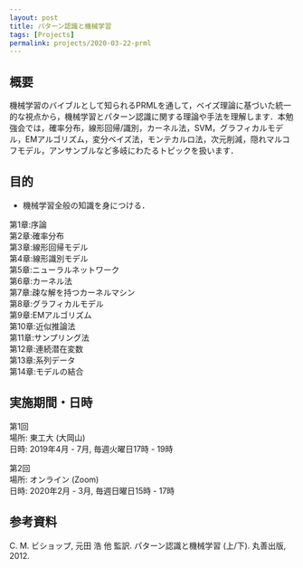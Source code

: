 ```yaml
---
layout: post
title: パターン認識と機械学習
tags: [Projects]
permalink: projects/2020-03-22-prml
---
```


## 概要
機械学習のバイブルとして知られるPRMLを通して，ベイズ理論に基づいた統一的な視点から，機械学習とパターン認識に関する理論や手法を理解します．本勉強会では，確率分布，線形回帰/識別，カーネル法，SVM，グラフィカルモデル，EMアルゴリズム，変分ベイズ法，モンテカルロ法，次元削減，隠れマルコフモデル，アンサンブルなど多岐にわたるトピックを扱います．

## 目的
- 機械学習全般の知識を身につける．

第1章:序論 \
第2章:確率分布 \
第3章:線形回帰モデル \
第4章:線形識別モデル \
第5章:ニューラルネットワーク \
第6章:カーネル法 \
第7章:疎な解を持つカーネルマシン \
第8章:グラフィカルモデル \
第9章:EMアルゴリズム \
第10章:近似推論法 \
第11章:サンプリング法 \
第12章:連続潜在変数 \
第13章:系列データ \
第14章:モデルの結合

## 実施期間・日時
第1回 \
場所: 東工大 (大岡山) \
日時: 2019年4月 - 7月, 毎週火曜日17時 - 19時

第2回 \
場所: オンライン (Zoom) \
日時: 2020年2月 - 3月, 毎週日曜日15時 - 17時



## 参考資料
C. M. ビショップ, 元田 浩 他 監訳. パターン認識と機械学習 (上/下). 丸善出版, 2012.